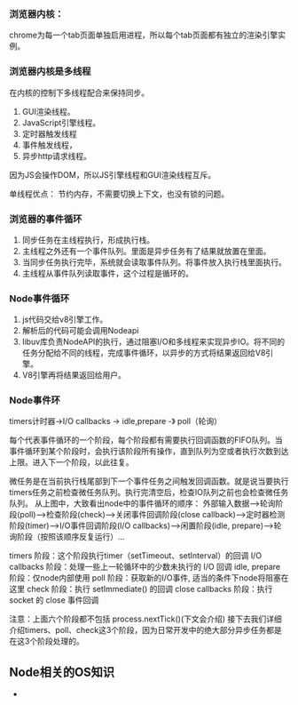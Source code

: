 ### 浏览器内核：
chrome为每一个tab页面单独启用进程，所以每个tab页面都有独立的渲染引擎实例。

### 浏览器内核是多线程
在内核的控制下多线程配合来保持同步。
1. GUI渲染线程。
2. JavaScript引擎线程。
3. 定时器触发线程
4. 事件触发线程，
5. 异步http请求线程。 

因为JS会操作DOM，所以JS引擎线程和GUI渲染线程互斥。  

单线程优点： 节约内存，不需要切换上下文，也没有锁的问题。

### 浏览器的事件循环
1. 同步任务在主线程执行，形成执行栈。
2. 主线程之外还有一个事件队列。里面是异步任务有了结果就放置在里面。
3. 当同步任务执行完毕，系统就会读取事件队列。将事件放入执行栈里面执行。
4. 主线程从事件队列读取事件，这个过程是循环的。

### Node事件循环
1. js代码交给v8引擎工作。
2. 解析后的代码可能会调用Nodeapi
3. libuv库负责NodeAPI的执行，通过阻塞I/O和多线程来实现异步IO。将不同的任务分配给不同的线程，完成事件循环，以异步的方式将结果返回给V8引擎。
4. V8引擎再将结果返回给用户。

### Node事件环 
timers计时器->I/O callbacks -> idle,prepare -》 poll（轮询）
 
每个代表事件循环的一个阶段，每个阶段都有需要执行回调函数的FIFO队列。当事件循环到某个阶段时，会执行该阶段所有操作，直到队列为空或者执行次数到达上限。进入下一个阶段，以此往复。

微任务是在当前执行栈尾部到下一个事件任务之间触发回调函数。就是说当要执行timers任务之前检查微任务队列。执行完清空后，检查IO队列之前也会检查微任务队列。
从上图中，大致看出node中的事件循环的顺序：
外部输入数据-->轮询阶段(poll)-->检查阶段(check)-->关闭事件回调阶段(close callback)-->定时器检测阶段(timer)-->I/O事件回调阶段(I/O callbacks)-->闲置阶段(idle, prepare)-->轮询阶段（按照该顺序反复运行）...

timers 阶段：这个阶段执行timer（setTimeout、setInterval）的回调
I/O callbacks 阶段：处理一些上一轮循环中的少数未执行的 I/O 回调
idle, prepare 阶段：仅node内部使用
poll 阶段：获取新的I/O事件, 适当的条件下node将阻塞在这里
check 阶段：执行 setImmediate() 的回调
close callbacks 阶段：执行 socket 的 close 事件回调

注意：上面六个阶段都不包括 process.nextTick()(下文会介绍)
接下去我们详细介绍timers、poll、check这3个阶段，因为日常开发中的绝大部分异步任务都是在这3个阶段处理的。


## Node相关的OS知识
* 
